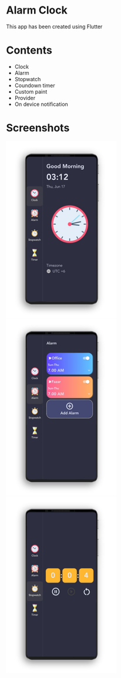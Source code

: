 # Alarm Clock
This app has been created using Flutter

# Contents
* Clock
* Alarm
* Stopwatch
* Coundown timer
* Custom paint
* Provider
* On device notification

# Screenshots

<img src="sample/screenshot_1.jpg" width="300" height="480">
<img src="sample/screenshot_2.jpg" width="300" height="480">
<img src="sample/screenshot_3.jpg" width="300" height="480">


